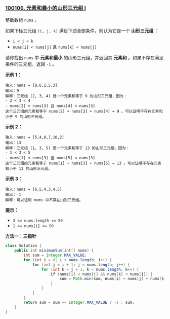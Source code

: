 ### [100106. 元素和最小的山形三元组 I](https://leetcode.cn/problems/minimum-sum-of-mountain-triplets-i/)

整数数组 `nums` 。

如果下标三元组 `(i, j, k)` 满足下述全部条件，则认为它是一个 **山形三元组** ：

- `i < j < k`
- `nums[i] < nums[j]` 且 `nums[k] < nums[j]`

请你找出 `nums` 中 **元素和最小** 的山形三元组，并返回其 **元素和** 。如果不存在满足条件的三元组，返回 `-1` 。

 

**示例 1：**

```
输入：nums = [8,6,1,5,3]
输出：9
解释：三元组 (2, 3, 4) 是一个元素和等于 9 的山形三元组，因为： 
- 2 < 3 < 4
- nums[2] < nums[3] 且 nums[4] < nums[3]
这个三元组的元素和等于 nums[2] + nums[3] + nums[4] = 9 。可以证明不存在元素和小于 9 的山形三元组。
```

**示例 2：**

```
输入：nums = [5,4,8,7,10,2]
输出：13
解释：三元组 (1, 3, 5) 是一个元素和等于 13 的山形三元组，因为： 
- 1 < 3 < 5 
- nums[1] < nums[3] 且 nums[5] < nums[3]
这个三元组的元素和等于 nums[1] + nums[3] + nums[5] = 13 。可以证明不存在元素和小于 13 的山形三元组。
```

**示例 3：**

```
输入：nums = [6,5,4,3,4,5]
输出：-1
解释：可以证明 nums 中不存在山形三元组。
```

 

**提示：**

- `3 <= nums.length <= 50`
- `1 <= nums[i] <= 50`

**方法一：三指针**

~~~java
class Solution {
    public int minimumSum(int[] nums) {
        int sum = Integer.MAX_VALUE;
        for (int i = 0; i < nums.length; i++) {
            for (int j = i + 1; j < nums.length; j++) {
                for (int k = j + 1; k < nums.length; k++) {
                    if (nums[i] < nums[j] && nums[k] < nums[j]) {
                        sum = Math.min(sum, nums[i] + nums[j] + nums[k]);
                    }
                }
            }
        }
        return sum = sum == Integer.MAX_VALUE ? -1 : sum;
    }
}
~~~